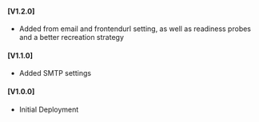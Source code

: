 #### [V1.2.0]
* Added from email and frontendurl setting, as well as readiness probes and a better recreation strategy

#### [V1.1.0]
* Added SMTP settings

#### [V1.0.0]
* Initial Deployment